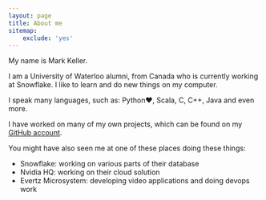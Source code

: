 ```yaml
---
layout: page
title: About me
sitemap:
    exclude: 'yes'
---
```


My name is Mark Keller.  

I am a University of Waterloo alumni, from Canada who is currently working at Snowflake. I like to learn and do new things on my computer.  

I speak many languages, such as: Python:heart:, Scala, C, C++, Java and even more.

I have worked on many of my own projects, which can be found on my [GitHub account](https://github.com/keller00/).

You might have also seen me at one of these places doing these things:
* Snowflake: working on various parts of their database
* Nvidia HQ: working on their cloud solution
* Evertz Microsystem: developing video applications and doing devops work

